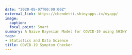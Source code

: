 ```yaml
---
date: "2020-05-07T00:00:00Z"
external_link: https://cbendetti.shinyapps.io/myapp/
image:
  caption:
  focal_point: Smart
summary: A Naive Bayesian Model for COVID-19 using SHINY
tags:
- Statistics and Data Science
title: COVID-19 Symptom Checker
---
```

